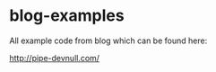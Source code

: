 blog-examples
=============

All example code from blog which can be found here:

http://pipe-devnull.com/


